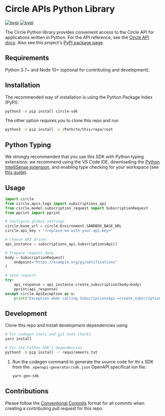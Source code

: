 # Circle APIs Python Library

[![pypi](https://img.shields.io/pypi/v/circle-sdk)](https://pypi.org/project/circle-sdk)
[![pypi](https://img.shields.io/pypi/dm/circle-sdk)](https://pypi.org/project/circle-sdk)

The Circle Python library provides convenient access to the Circle API for
applications written in Python. For the API reference, see the [Circle API docs](https://developers.circle.com/reference). Also see this project's [PyPI package page](https://pypi.org/project/circle-sdk/).

## Requirements

Python 3.7+ and Node 10+ (optional for contributing and development).

## Installation

The recommended way of installation is using the Python Package Index (PyPI): 
```sh
python3 -m pip install circle-sdk
```

The other option requires you to clone this repo and run
```sh
python3 -m pip install -e /Path/to/this/repo/root
``` 

## Python Typing
We strongly recommended that you use this SDK with Python typing extensions: we recommend using the VS Code IDE, downloading the [Python IntelliSense extension](https://marketplace.visualstudio.com/items?itemName=ms-python.python), and enabling type checking for your workspace (see [this guide](https://www.emmanuelgautier.com/blog/enable-vscode-python-type-checking)).

## Usage

```python
import circle
from circle.apis.tags import subscriptions_api
from circle.model.subscription_request import SubscriptionRequest
from pprint import pprint

# Configure global settings
circle.base_url = circle.Environment.SANDBOX_BASE_URL
circle.api_key = '<replace-me-with-your-api-key>'

# Choose API driver
api_instance = subscriptions_api.SubscriptionsApi()

# Prepare request data
body = SubscriptionRequest(
    endpoint="https://example.org/py/notifications"
)

# Send request
try:
    api_response = api_instance.create_subscription(body=body)
    pprint(api_response)
except circle.ApiException as e:
    print("Exception when calling SubscriptionsApi->create_subscription: %s\n" % e)

```

## Development
Clone this repo and install development dependencies using 

```sh
# For codegen tools and git hook checks
yarn install

# For the Python SDK's dependencies
python3 -m pip install -r requirements.txt
```

1. Run the codegen command to generate the source code for thi
s SDK from the `.openapi-generator/sdk.json` OpenAPI specificat
ion file:

    ```sh
    yarn gen-sdk
    ```

## Contributions

Please follow the [Conventional Commits][convencomms] format for all commits when creating a contributing pull request for this repo.

[convencomms]: https://www.conventionalcommits.org/en/v1.0.0/